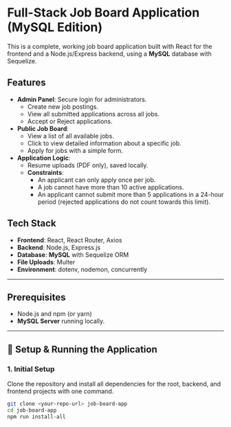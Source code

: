 # Full-Stack Job Board Application (MySQL Edition)

This is a complete, working job board application built with React for the frontend and a Node.js/Express backend, using a **MySQL** database with Sequelize.

## Features

- **Admin Panel**: Secure login for administrators.
  - Create new job postings.
  - View all submitted applications across all jobs.
  - Accept or Reject applications.
- **Public Job Board**:
  - View a list of all available jobs.
  - Click to view detailed information about a specific job.
  - Apply for jobs with a simple form.
- **Application Logic**:
  - Resume uploads (PDF only), saved locally.
  - **Constraints**:
    - An applicant can only apply once per job.
    - A job cannot have more than 10 active applications.
    - An applicant cannot submit more than 5 applications in a 24-hour period (rejected applications do not count towards this limit).

## Tech Stack

- **Frontend**: React, React Router, Axios
- **Backend**: Node.js, Express.js
- **Database**: **MySQL** with Sequelize ORM
- **File Uploads**: Multer
- **Environment**: dotenv, nodemon, concurrently

---

##  Prerequisites

- Node.js and npm (or yarn)
- **MySQL Server** running locally.

---

## 🚀 Setup & Running the Application

### 1. Initial Setup

Clone the repository and install all dependencies for the root, backend, and frontend projects with one command.

```bash
git clone <your-repo-url> job-board-app
cd job-board-app
npm run install-all
